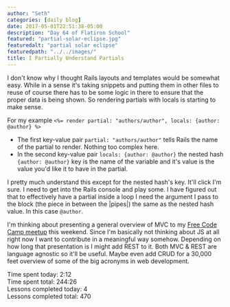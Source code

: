 ```yaml
---
author: "Seth"
categories: [daily blog]
date: 2017-05-01T22:51:38-05:00
description: "Day 64 of Flatiron School"
featured: "partial-solar-eclipse.jpg"
featuredalt: "partial solar eclipse"
featuredpath: "../../images/"
title: I Partially Understand Partials
---
```


I don't know why I thought Rails layouts and templates would be somewhat easy. While in a sense it's taking snippets and putting them in other files to reuse of course there has to be some logic in there to ensure that the proper data is being shown. So rendering partials with locals is starting to make sense.

For my example `<%= render partial: "authors/author", locals: {author: @author} %>`
- The first key-value pair `partial: "authors/author"` tells Rails the name of the partial to render. Nothing too complex here.
- In the second key-value pair `locals: {author: @author}` the nested hash `{author: @author}` key is the name of the variable and it's value is the value you'd like it to have in the partial.

I pretty much understand this except for the nested hash's key. It'll click I'm sure. I need to get into the Rails console and play some. I have figured out that to effectively have a partial inside a loop I need the argument I pass to the block (the piece in between the |pipes|) the same as the nested hash value. In this case `@author`.

I'm thinking about presenting a general overview of MVC to my [Free Code Camp meetup][1] this weekend. Since I'm basically not thinking about JS at all right now I want to contribute in a meaningful way somehow. Depending on how long that presentation is I might add REST to it. Both MVC & REST are language agnostic so it'll be useful. Maybe even add CRUD for a 30,000 feet overview of some of the big acronyms in web development.

Time spent today: 2:12  
Time spent total: 244:26  
Lessons completed today: 4  
Lessons completed total: 470

  [1]:https://www.meetup.com/freeCodeCamp-Nashville/

